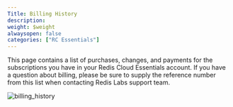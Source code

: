 ```yaml
---
Title: Billing History
description:
weight: $weight
alwaysopen: false
categories: ["RC Essentials"]
---
```

This page contains a list of purchases, changes, and payments for the
subscriptions you have in your Redis Cloud Essentials account. If you
have a question about billing, please be sure to supply the reference
number from this list when contacting Redis Labs support team.

![billing_history](/images/rc/billing_history.png?width=1000&height=647)
